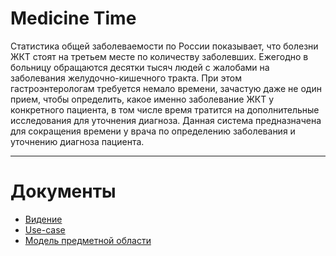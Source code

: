 # Medicine Time

Статистика общей заболеваемости по России показывает, что болезни ЖКТ стоят на третьем месте по количеству заболевших. Ежегодно в больницу обращаются десятки тысяч людей с жалобами на заболевания желудочно-кишечного тракта. При этом гастроэнтерологам требуется немало времени, зачастую даже не один прием, чтобы определить, какое именно заболевание ЖКТ у конкретного пациента, в том числе время тратится на дополнительные исследования для уточнения диагноза. Данная система предназначена для сокращения времени у врача по определению заболевания и уточнению диагноза пациента.

---

# Документы
* [Видение](documents/Vision.md)
* [Use-case](documents/Use_case.png)
* [Модель предметной области](documents/Model.md)

